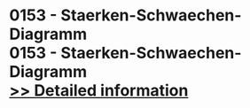 # 0153 - Staerken-Schwaechen-Diagramm<br />0153 - Staerken-Schwaechen-Diagramm<br />[>> Detailed information](https://secure.shareit.com/shareit/product.html?productid=300999981&affiliateid=200057808)